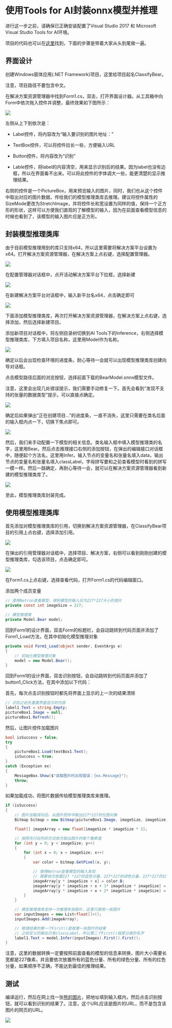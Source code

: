 # 使用Tools for AI封装onnx模型并推理

进行这一步之前，请确保已正确安装配置了Visual Studio 2017 和
Microsoft Visual Studio Tools for
AI环境。

项目的代码也可以在[这里](./src)找到，下面的步骤是带着大家从头到尾做一遍。

## 界面设计

创建Windows窗体应用(.NET
    Framework)项目，这里给项目起名ClassifyBear。

注意，项目路径不要包含中文。

在解决方案资源管理器中找到Form1.cs，双击，打开界面设计器。从工具箱中向Form中依次拖入控件并调整，最终效果如下图所示：

![](./media/image11.png)

左侧从上下到依次是：

  - Label控件，将内容改为“输入要识别的图片地址：”

  - TextBox控件，可以将控件拉长一些，方便输入URL

  - Button控件，将内容改为“识别”

  - Lable控件，将label的内容清空，用来显示识别后的结果。因为label也没有边框，所以在界面看不出来。可以将此控件的字体调大一些，能更清楚的显示推理结果。

右侧的控件是一个PictureBox，用来预览输入的图片，同时，我们也从这个控件中取出对应的图片数据，传给我们的模型推理类库去推理。建议将控件属性的SizeMode更改为StretchImage，并将控件长和宽设置为同样的值，保持一个正方形的形状，这样可以方便我们直观的了解模型的输入，因为在前面查看模型信息的时候也看到了，该模型的输入图片应是正方形。

## 封装模型推理类库

由于目前模型推理用到的库只支持x64，所以这里需要将解决方案平台设置为x64。打开解决方案资源管理器，在解决方案上点右键，选择配置管理器。

![](./media/image13.png)

在配置管理器对话框中，点开活动解决方案平台下拉框，选择新建

![](./media/image14.png)

在新建解决方案平台对话框中，输入新平台名x64，点击确定即可

![](./media/image15.png)

下面添加模型推理类库，再次打开解决方案资源管理器，在解决方案上点右键，选择添加，然后选择新建项目。

添加新项目对话框中，将左侧目录树切换到AI
Tools下的Inference，右侧选择模型推理类库，下方填入项目名称，这里用Model作为名称。

![](./media/image16.png)

确定以后会出现检查环境的进度条，耐心等待一会就可以出现模型推理类库创建向导对话框。

点击模型路径后面的浏览按钮，选择前面下载的BearModel.onnx模型文件。

注意，这里会出现几处错误提示，我们需要手动修复一下。首先会看到“发现不支持的张量的数据类型”提示，可以直接点确定。

![](./media/image17.png)

确定后如果弹出“正在创建项目…”的进度条，一直不消失，这里只需要在类名后面的输入框内点一下，切换下焦点即可。

![](./media/image18.png)

然后，我们来手动配置一下模型的相关信息。类名输入框中填入模型推理类的名字，这里用Bear。然后点击推理接口右侧的添加按钮，在弹出的编辑接口对话框中，随便起个方法名，这里用Infer。输入节点的变量名和张量名填入data，输出节点的变量名和张量名填入classLabel，字母拼写要和之前查看模型时看到的拼写一模一样。然后一路确定，再耐心等待一会，就可以在解决方案资源管理器看到新建的模型推理类库了。

![](./media/image19.png)

至此，模型推理类库封装完成。

## 使用模型推理类库

首先添加对模型推理类库的引用，切换到解决方案资源管理器，在ClassifyBear项目的引用上点右键，选择添加引用。

![](./media/image20.png)

在弹出的引用管理器对话框中，选择项目、解决方案，右侧可以看到刚刚创建的模型推理类库，勾选该项目，点击确定即可。

![](./media/image21.png)

在Form1.cs上点右键，选择查看代码，打开Form1.cs的代码编辑窗口。

添加两个成员变量
```C#
// 使用Netron查看模型，得到模型的输入应为227*227大小的图片
private const int imageSize = 227;

// 模型推理类
private Model.Bear model;
```

回到Form1的设计界面，双击Form的标题栏，会自动跳转到代码页面并添加了Form1\_Load方法，在其中初始化模型推理对象
```C#
private void Form1_Load(object sender, EventArgs e)
{
    // 初始化模型推理对象
    model = new Model.Bear();
}
```

回到Form1的设计界面，双击识别按钮，会自动跳转到代码页面并添加了button1\_Click方法，在其中添加以下代码：

首先，每次点击识别按钮时都先将界面上显示的上一次的结果清除
```C#
// 识别之前先重置界面显示的内容
label1.Text = string.Empty;
pictureBox1.Image = null;
pictureBox1.Refresh();
```

然后，让图片控件加载图片
```C#
bool isSuccess = false;
try
{
    pictureBox1.Load(textBox1.Text);
    isSuccess = true;
}
catch (Exception ex)
{
    MessageBox.Show($"读取图片时出现错误：{ex.Message}");
    throw;
}
```

如果加载成功，将图片数据传给模型推理类库来推理。
```C#
if (isSuccess)
{
    // 图片加载成功后，从图片控件中取出227*227的位图对象
    Bitmap bitmap = new Bitmap(pictureBox1.Image, imageSize, imageSize);

    float[] imageArray = new float[imageSize * imageSize * 3];

    // 按照先行后列的方式依次取出图片的每个像素值
    for (int y = 0; y < imageSize; y++)
    {
        for (int x = 0; x < imageSize; x++)
        {
            var color = bitmap.GetPixel(x, y);

            // 使用Netron查看模型的输入发现
            // 需要依次放置227 *227的蓝色分量、227*227的绿色分量、227*227的红色分量
            imageArray[y * imageSize + x] = color.B;
            imageArray[y * imageSize + x + 1* imageSize * imageSize] = color.G;
            imageArray[y * imageSize + x + 2* imageSize * imageSize] = color.R;
        }
    }

    // 模型推理类库支持一次推理多张图片，这里只使用一张图片
    var inputImages = new List<float[]>();
    inputImages.Add(imageArray);

    // 推理结果的第一个First()是取第一张图片的结果
    // 之前定义的输出只有classLabel，所以第二个First()就是分类的名字
    label1.Text = model.Infer(inputImages).First().First();
}
```

注意，这里的数据转换一定要按照前面查看的模型的信息来转换，图片大小需要长宽都是227像素，并且要依次放置所有的蓝色分量、所有的绿色分量、所有的红色分量，如果顺序不正确，不能达到最佳的推理结果。

## 测试

编译运行，然后在网上找一张[熊的图片](https://cdn.pixabay.com/photo/2016/07/27/10/57/bear-1545031_960_720.jpg)，把地址填到输入框内，然后点击识别按钮，就可以看到识别的结果了。注意，这个URL应该是图片的URL，而不是包含该图片的网页的URL。

![](./media/image22.png)
